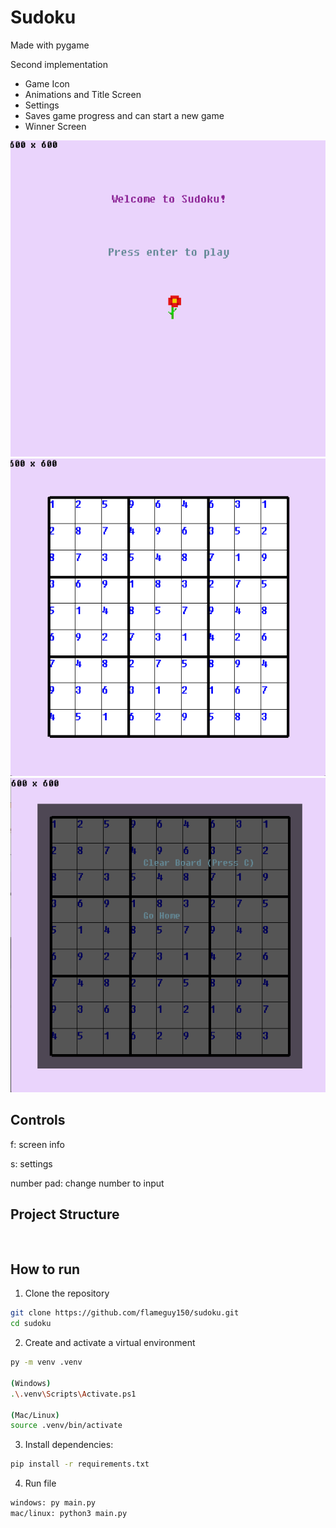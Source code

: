 # Sudoku

Made with pygame

Second implementation
* Game Icon
* Animations and Title Screen
* Settings
* Saves game progress and can start a new game
* Winner Screen

![title](/assets/img/title.png)
![game](/assets/img/game.png)
![settings](/assets/img/settings.png)

## Controls

f: screen info

s: settings

number pad: change number to input

## Project Structure

```


```

## How to run

1. Clone the repository

```bash
git clone https://github.com/flameguy150/sudoku.git
cd sudoku
```

2. Create and activate a virtual environment

```bash
py -m venv .venv

(Windows)
.\.venv\Scripts\Activate.ps1

(Mac/Linux)
source .venv/bin/activate
```

3. Install dependencies:

```bash
pip install -r requirements.txt

```

4. Run file

```bash
windows: py main.py
mac/linux: python3 main.py
```
